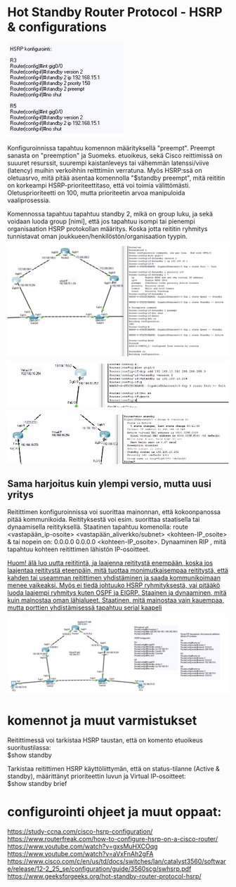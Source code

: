 # Hot Standby Router Protocol - HSRP & configurations

![alt text](images/HSRP-sampleConf.PNG?raw=true)

Konfiguroinnissa tapahtuu komennon määrityksellä "preempt". Preempt sanasta on "preemption" ja Suomeks. etuoikeus, sekä Cisco reittimissä on suuuret resurssit, suurempi kaistanleveys tai vähemmän latenssi/viive (latency) muihin verkoihhin reitttimiin verratuna. Myös HSRP:ssä on oletuasrvo, mitä pitää asentaa komennolla "$standby preempt", mitä reititin on korkeampi HSRP-prioriteettitaso, että voi toimia välittömästi. Oletusprioriteetti on 100, mutta prioriteetin arvoa manipuloida vaaliprosessia. <br>

Komennossa tapahtuu tapahtuu standby 2, mikä on group luku, ja sekä voidaan luoda group [nimi], että jos tapahtuu isompi tai pienempi organisaation HSRP protokollan määritys. Koska jotta reititin ryhmitys tunnistavat oman joukkueen/henkilöstön/organisaation tyypin.

![alt text](images/HSRP-conf-1.PNG?raw=true)

![alt text](images/HSRP-conf-2.PNG?raw=true)

![alt text](images/HSRP-conf-3.PNG?raw=true)

<h2> Sama harjoitus kuin ylempi versio, mutta uusi yritys </h2>

Reitittimen konfiguroinnissa voi suorittaa mainonnan, että kokoonpanossa pitää kommunikoida. Reitityksestä voi esim. suorittaa staatisella tai dynaamisella reitityksellä. Staatinen tapahtuu komenolla: route <vastapään_ip-osoite> <vastapään_aliverkko/subnet> <kohteen-IP_osoite> & tai nopein on: 0.0.0.0 0.0.0.0 <kohteen-IP_osoite>. Dynaaminen  RIP , mitä tapahtuu kohteen reitittimen lähistön IP-osoitteet. <br>

<ins>Huom!</in> älä luo uutta reititintä, ja laajenna reititystä enempään, koska jos laajentaa reititystä eteenpäin, mitä tuottaa monimutkaisempaa reititystä, että kahden tai useamman reitittimen yhdistäminen ja saada kommunikoimaan menee vaikeaksi.  Myös ei tiedä johtuuko HSRP ryhmityksestä, vai pitääkö luoda laajempi ryhmitys kuten OSPF ja EIGRP.
Staainen ja dynaaminen, mitä kuin mainostaa oman lähialueet. Staatinen, mitä mainostaa vain kauempaa, mutta porttien yhdistämisessä tapahtuu serial kaapeli

![alt text](images/HSRP-confi-1.PNG?raw=true)

# komennot ja muut varmistukset

Reitittimessä voi tarkistaa HSRP taustan, että on komento etuoikeus suoritustilassa: <br>
$show standby <br>

Tarkistaa reitittimen HSRP käyttöliittymän, että on status-tilanne (Active & standby), määrittänyt prioriteettin luvun ja Virtual IP-osoitteet: <br>
$show standby brief <br>

# configurointi ohjeet ja muut oppaat:
https://study-ccna.com/cisco-hsrp-configuration/ <br>
https://www.routerfreak.com/how-to-configure-hsrp-on-a-cisco-router/ <br>
https://www.youtube.com/watch?v=gxsMuHXCOqg <br>
https://www.youtube.com/watch?v=aVxFnAh2gFA <br>
https://www.cisco.com/c/en/us/td/docs/switches/lan/catalyst3560/software/release/12-2_25_se/configuration/guide/3560scg/swhsrp.pdf <br>
https://www.geeksforgeeks.org/hot-standby-router-protocol-hsrp/ <br>
